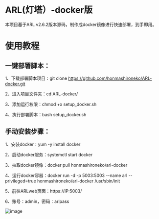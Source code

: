 # ARL(灯塔）-docker版
本项目基于ARL v2.6.2版本源码，制作成docker镜像进行快速部署，到手即用。
# 使用教程
## 一键部署脚本：
1、下载部署脚本项目：git clone https://github.com/honmashironeko/ARL-docker.git

2、进入项目文件夹：cd ARL-docker/

3、添加运行权限：chmod +x setup_docker.sh

4、执行部署脚本：bash setup_docker.sh

## 手动安装步骤：
1、安装docker：yum -y install docker

2、启动docker服务：systemctl start docker

3、拉取docker镜像：docker pull honmashironeko/arl-docker

4、运行docker容器：docker run -d -p 5003:5003 --name arl --privileged=true honmashironeko/arl-docker /usr/sbin/init

5、前往ARLweb页面：https://IP:5003/

6、账号：admin，密码：arlpass

![image](https://github.com/honmashironeko/ARL-docker/assets/139044047/46504320-97b4-44e3-aa06-ba121cb33cd6)
